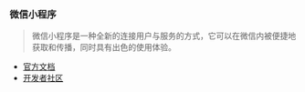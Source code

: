 ### 微信小程序

> 微信小程序是一种全新的连接用户与服务的方式，它可以在微信内被便捷地获取和传播，同时具有出色的使用体验。

- [官方文档](https://mp.weixin.qq.com/debug/wxadoc/dev/index.html)
- [开发者社区](https://developers.weixin.qq.com/home?)